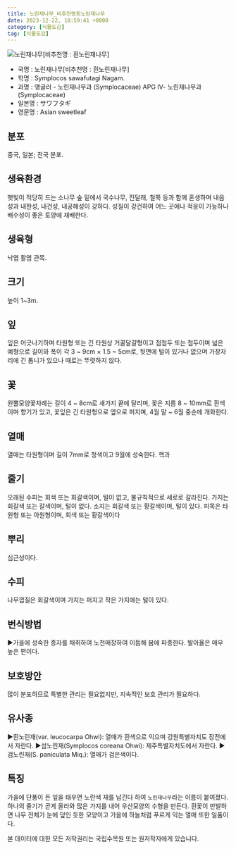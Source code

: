 ```yaml
---
title: 노린재나무_비추천명흰노린재나무
date: 2023-12-22, 18:59:41 +0800
category: [식물도감]
tag: [식물도감]
---
```




![노린재나무[비추천명 : 흰노린재나무]](http://www.nature.go.kr/fileUpload/plants/basic/Symplocaceae/Symplocos/17251/1_th2.JPG)
- 국명 : 노린재나무[비추천명 : 흰노린재나무]
- 학명 : Symplocos sawafutagi Nagam.
- 과명 : 앵글러 - 노린재나무과 (Symplocaceae) APG Ⅳ- 노린재나무과 (Symplocaceae)
- 일본명 : サワフタギ
- 영문명 : Asian sweetleaf


## 분포
중국, 일본; 전국 분포.
## 생육환경
햇빛이 적당히 드는 소나무 숲 밑에서 국수나무, 진달래, 철쭉 등과 함께 혼생하며 내음성과 내한성, 내건성, 내공해성이 강하다. 성질이 강건하여 어느 곳에나 적응이 가능하나 배수성이 좋은 토양에 재배한다.
## 생육형
낙엽 활엽 관목.
## 크기
높이 1~3m.
## 잎
잎은 어긋나기하며 타원형 또는 긴 타원상 거꿀달걀형이고 점첨두 또는 첨두이며 넓은 예형으로 길이와 폭이 각 3 ~ 9cm × 1.5 ~ 5cm로, 뒷면에 털이 있거나 없으며 가장자리에 긴 톱니가 있으나 때로는 뚜렷하지 않다.
## 꽃
원뿔모양꽃차례는 길이 4 ~ 8cm로 새가지 끝에 달리며, 꽃은 지름 8 ~ 10mm로 흰색이며 향기가 있고, 꽃잎은 긴 타원형으로 옆으로 퍼지며, 4월 말 ~ 6월 중순에 개화한다.
## 열매
열매는 타원형이며 길이 7mm로 청색이고 9월에 성숙한다. 핵과
## 줄기
오래된 수피는 회색 또는 회갈색이며, 털이 없고, 불규칙적으로 세로로 갈라진다. 가지는 회갈색 또는 갈색이며, 털이 없다. 소지는 회갈색 또는 황갈색이며, 털이 있다. 피목은 타원형 또는 아원형이며, 회색 또는 황갈색이다
## 뿌리
심근성이다.
## 수피
나무껍질은 회갈색이며 가지는 퍼지고 작은 가지에는 털이 있다.
## 번식방법
▶가을에 성숙한 종자를 채취하여 노천매장하여 이듬해 봄에 파종한다. 발아율은 매우 높은 편이다.
## 보호방안
많이 분포하므로 특별한 관리는 필요없지만, 지속적인 보호 관리가 필요하다.
## 유사종
▶흰노린재(var. leucocarpa Ohwi): 열매가 흰색으로 익으며 강원특별자치도 장전에서 자란다.▶섬노린재(Symplocos coreana Ohwi): 제주특별자치도에서 자란다.▶검노린재(S. paniculata Miq.): 열매가 검은색이다.
## 특징
가을에 단풍이 든 잎을 태우면 노란색 재를 남긴다 하여 `노린재나무`라는 이름이 붙여졌다. 하나의 줄기가 곧게 올라와 많은 가지를 내어 우산모양의 수형을 만든다. 흰꽃이 만발하면 나무 전체가 눈에 덮인 듯한 모양이고 가을에 하늘처럼 푸르게 익는 열매 또한 일품이다.






본 데이터에 대한 모든 저작권리는 국립수목원 또는 원저작자에게 있습니다.
